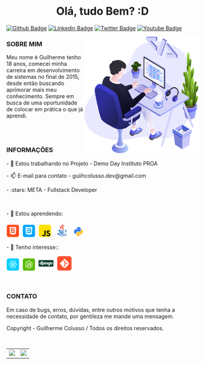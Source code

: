 <h1  align="center"> Olá, tudo Bem? :D</h1>

[![Github Badge](https://img.shields.io/badge/-Github-000?style=flat-square&logo=Github&logoColor=white&link=https://github.com/guiihcolusso)](https://github.com/guiihcolusso)
[![Linkedin Badge](https://img.shields.io/badge/-LinkedIn-blue?style=flat-square&logo=Linkedin&logoColor=white&link=https://www.linkedin.com/in/guiihpcolusso/)](https://www.linkedin.com/in/guiihpcolusso/)
[![Twitter Badge](https://img.shields.io/badge/-Twitter-1ca0f1?style=flat-square&labelColor=1ca0f1&logo=twitter&logoColor=white&link=https://twitter.com/guiihcolusso)](https://twitter.com/guiihcolusso)
[![Youtube Badge](https://img.shields.io/badge/-YouTube-ff0000?style=flat-square&labelColor=ff0000&logo=youtube&logoColor=white&link=https://www.youtube.com/c/MasTeer404)](https://www.youtube.com/c/MasTeer404)

<img align="right" src="https://raw.githubusercontent.com/guiihcolusso/guiihcolusso/main/icons/user.png" width="300"/>

### SOBRE MIM

<p>Meu nome é Guilherme tenho 18 anos, comecei minha carreira em desenvolvimento de sistemas no final de 2015, desde então buscando aprimorar mais meu conhecimento. Sempre em busca de uma oportunidade de colocar em prática o que já aprendi.</p>

<br><br>

### INFORMAÇÕES


<p>- 🔭 Estou trabalhando no Projeto - Demo Day Instituto PROA</p>
<p>- 📫 E-mail para contato - guiihcolusso.dev@gmail.com</p>
<p>- :stars: META - Fullstack Developer</p>
<br>
<p>- 🌱 Estou aprendendo:</p> <p align="left">
  <!-- HTML Icon -->
  <img src="https://raw.githubusercontent.com/guiihcolusso/guiihcolusso/main/icons/html.png">&nbsp;
  <!-- CSS Icon -->
  <img src="https://raw.githubusercontent.com/guiihcolusso/guiihcolusso/main/icons/css.png">&nbsp;
  <!-- JS Icon -->
  <img src="https://raw.githubusercontent.com/guiihcolusso/guiihcolusso/main/icons/js.png">&nbsp;
  <!-- Java Icon -->
  <img height='40' src="https://raw.githubusercontent.com/guiihcolusso/guiihcolusso/main/icons/java.png">&nbsp;
  <!-- Python Icon -->
  <img height='30' src="https://raw.githubusercontent.com/guiihcolusso/guiihcolusso/main/icons/python.png">&nbsp;
  
</p>
<p>- 🌱 Tenho interesse::</p>

<p align="left">
  <!-- React.JS Icon -->
  <img src="https://raw.githubusercontent.com/guiihcolusso/guiihcolusso/main/icons/react.png">&nbsp;
  <!-- Node Icon -->
  <img src="https://raw.githubusercontent.com/guiihcolusso/guiihcolusso/main/icons/nodejs.png">&nbsp;
  <!-- django Icon -->
  <img height='40' src="https://raw.githubusercontent.com/guiihcolusso/guiihcolusso/main/icons/django.png">&nbsp;
  <!-- Git Icon -->
  <img height='40' src="https://raw.githubusercontent.com/guiihcolusso/guiihcolusso/main/icons/git.png">&nbsp;  
</p>

<br>

### CONTATO

<p>Em caso de bugs, erros, dúvidas, entre outros motivos que tenha a necessidade de contato, por gentileza me mande uma mensagem.</p>

<p>Copyright - Guilherme Colusso / Todos os direitos reservados.</p>

<br>

<table align='left'>
  <row>
    <td>
     <!-- Card -->
      <img height='150' src='https://github-readme-stats.vercel.app/api/top-langs/?username=guiihcolusso&layout=compact&theme=dark'>
    </td>
    <td>
      <img height='150' src='https://github-readme-stats.vercel.app/api?username=guiihcolusso&show_icons=true&theme=dark'>
    </td>
  </row>
</table>
